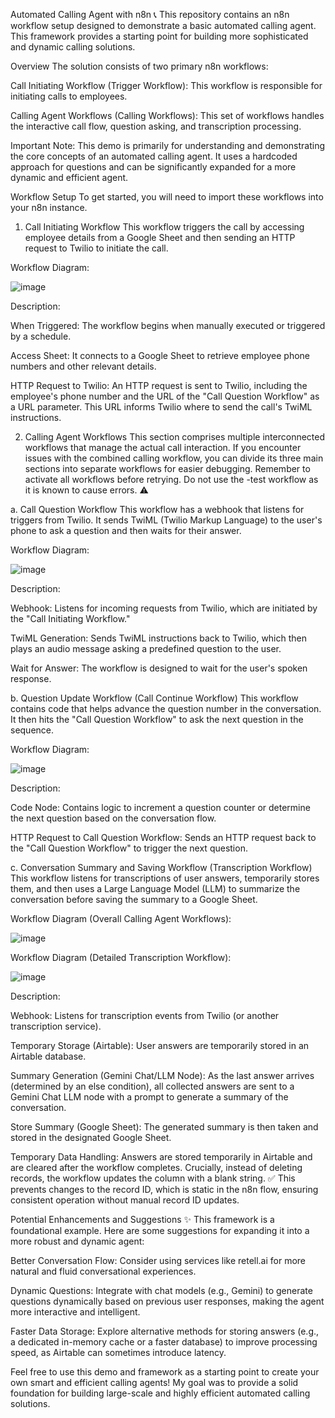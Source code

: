 Automated Calling Agent with n8n 📞
This repository contains an n8n workflow setup designed to demonstrate a basic automated calling agent. This framework provides a starting point for building more sophisticated and dynamic calling solutions.

Overview
The solution consists of two primary n8n workflows:

Call Initiating Workflow (Trigger Workflow): This workflow is responsible for initiating calls to employees.

Calling Agent Workflows (Calling Workflows): This set of workflows handles the interactive call flow, question asking, and transcription processing.

Important Note: This demo is primarily for understanding and demonstrating the core concepts of an automated calling agent. It uses a hardcoded approach for questions and can be significantly expanded for a more dynamic and efficient agent.

Workflow Setup
To get started, you will need to import these workflows into your n8n instance.

1. Call Initiating Workflow
This workflow triggers the call by accessing employee details from a Google Sheet and then sending an HTTP request to Twilio to initiate the call.

Workflow Diagram:

![image](https://github.com/user-attachments/assets/4ca4198e-40e8-4c6b-b542-a0c7c8c0dc1e)


Description:

When Triggered: The workflow begins when manually executed or triggered by a schedule.

Access Sheet: It connects to a Google Sheet to retrieve employee phone numbers and other relevant details.

HTTP Request to Twilio: An HTTP request is sent to Twilio, including the employee's phone number and the URL of the "Call Question Workflow" as a URL parameter. This URL informs Twilio where to send the call's TwiML instructions.

2. Calling Agent Workflows
This section comprises multiple interconnected workflows that manage the actual call interaction. If you encounter issues with the combined calling workflow, you can divide its three main sections into separate workflows for easier debugging. Remember to activate all workflows before retrying. Do not use the -test workflow as it is known to cause errors. ⚠️

a. Call Question Workflow
This workflow has a webhook that listens for triggers from Twilio. It sends TwiML (Twilio Markup Language) to the user's phone to ask a question and then waits for their answer.

Workflow Diagram:

![image](https://github.com/user-attachments/assets/b8e5fa6f-0b90-481f-b213-3040d4bfbd19)


Description:

Webhook: Listens for incoming requests from Twilio, which are initiated by the "Call Initiating Workflow."

TwiML Generation: Sends TwiML instructions back to Twilio, which then plays an audio message asking a predefined question to the user.

Wait for Answer: The workflow is designed to wait for the user's spoken response.

b. Question Update Workflow (Call Continue Workflow)
This workflow contains code that helps advance the question number in the conversation. It then hits the "Call Question Workflow" to ask the next question in the sequence.

Workflow Diagram:

![image](https://github.com/user-attachments/assets/bc40f570-7692-42cd-b12b-1ea0303a2b68)


Description:

Code Node: Contains logic to increment a question counter or determine the next question based on the conversation flow.

HTTP Request to Call Question Workflow: Sends an HTTP request back to the "Call Question Workflow" to trigger the next question.

c. Conversation Summary and Saving Workflow (Transcription Workflow)
This workflow listens for transcriptions of user answers, temporarily stores them, and then uses a Large Language Model (LLM) to summarize the conversation before saving the summary to a Google Sheet.

Workflow Diagram (Overall Calling Agent Workflows):

![image](https://github.com/user-attachments/assets/2e86c258-5f0c-4aaa-ae2b-e2471e81bd7e)


Workflow Diagram (Detailed Transcription Workflow):

![image](https://github.com/user-attachments/assets/89fcc628-a779-4c9d-8a19-f895d6207925)


Description:

Webhook: Listens for transcription events from Twilio (or another transcription service).

Temporary Storage (Airtable): User answers are temporarily stored in an Airtable database.

Summary Generation (Gemini Chat/LLM Node): As the last answer arrives (determined by an else condition), all collected answers are sent to a Gemini Chat LLM node with a prompt to generate a summary of the conversation.

Store Summary (Google Sheet): The generated summary is then taken and stored in the designated Google Sheet.

Temporary Data Handling: Answers are stored temporarily in Airtable and are cleared after the workflow completes. Crucially, instead of deleting records, the workflow updates the column with a blank string. ✅ This prevents changes to the record ID, which is static in the n8n flow, ensuring consistent operation without manual record ID updates.

Potential Enhancements and Suggestions ✨
This framework is a foundational example. Here are some suggestions for expanding it into a more robust and dynamic agent:

Better Conversation Flow: Consider using services like retell.ai for more natural and fluid conversational experiences.

Dynamic Questions: Integrate with chat models (e.g., Gemini) to generate questions dynamically based on previous user responses, making the agent more interactive and intelligent.

Faster Data Storage: Explore alternative methods for storing answers (e.g., a dedicated in-memory cache or a faster database) to improve processing speed, as Airtable can sometimes introduce latency.

Feel free to use this demo and framework as a starting point to create your own smart and efficient calling agents! My goal was to provide a solid foundation for building large-scale and highly efficient automated calling solutions.
